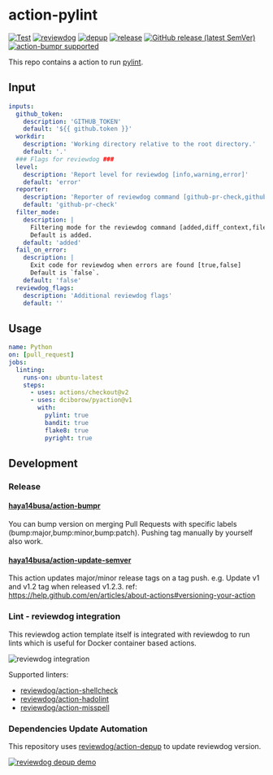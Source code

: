 # action-pylint
[![Test](https://github.com/dciborow/action-pylint/workflows/Test/badge.svg)](https://github.com/dciborow/action-pylint/actions?query=workflow%3ATest)
[![reviewdog](https://github.com/dciborow/action-pylint/workflows/reviewdog/badge.svg)](https://github.com/dciborow/action-pylint/actions?query=workflow%3Areviewdog)
[![depup](https://github.com/dciborow/action-pylint/workflows/depup/badge.svg)](https://github.com/dciborow/action-pylint/actions?query=workflow%3Adepup)
[![release](https://github.com/dciborow/action-pylint/workflows/release/badge.svg)](https://github.com/dciborow/action-pylint/actions?query=workflow%3Arelease)
[![GitHub release (latest SemVer)](https://img.shields.io/github/v/release/dciborow/action-pylint?logo=github&sort=semver)](https://github.com/dciborow/action-pylint/releases)
[![action-bumpr supported](https://img.shields.io/badge/bumpr-supported-ff69b4?logo=github&link=https://github.com/haya14busa/action-bumpr)](https://github.com/haya14busa/action-bumpr)

This repo contains a action to run [pylint](https://pypi.org/project/pylint).

## Input

```yaml
inputs:
  github_token:
    description: 'GITHUB_TOKEN'
    default: '${{ github.token }}'
  workdir:
    description: 'Working directory relative to the root directory.'
    default: '.'
  ### Flags for reviewdog ###
  level:
    description: 'Report level for reviewdog [info,warning,error]'
    default: 'error'
  reporter:
    description: 'Reporter of reviewdog command [github-pr-check,github-check,github-pr-review].'
    default: 'github-pr-check'
  filter_mode:
    description: |
      Filtering mode for the reviewdog command [added,diff_context,file,nofilter].
      Default is added.
    default: 'added'
  fail_on_error:
    description: |
      Exit code for reviewdog when errors are found [true,false]
      Default is `false`.
    default: 'false'
  reviewdog_flags:
    description: 'Additional reviewdog flags'
    default: ''
```

## Usage

```yaml
name: Python
on: [pull_request]
jobs:
  linting:
    runs-on: ubuntu-latest
    steps:
      - uses: actions/checkout@v2
      - uses: dciborow/pyaction@v1
        with:
          pylint: true
          bandit: true
          flake8: true
          pyright: true
```

## Development

### Release

#### [haya14busa/action-bumpr](https://github.com/haya14busa/action-bumpr)
You can bump version on merging Pull Requests with specific labels (bump:major,bump:minor,bump:patch).
Pushing tag manually by yourself also work.

#### [haya14busa/action-update-semver](https://github.com/haya14busa/action-update-semver)

This action updates major/minor release tags on a tag push. e.g. Update v1 and v1.2 tag when released v1.2.3.
ref: https://help.github.com/en/articles/about-actions#versioning-your-action

### Lint - reviewdog integration

This reviewdog action template itself is integrated with reviewdog to run lints
which is useful for Docker container based actions.

![reviewdog integration](https://user-images.githubusercontent.com/3797062/72735107-7fbb9600-3bde-11ea-8087-12af76e7ee6f.png)

Supported linters:

- [reviewdog/action-shellcheck](https://github.com/reviewdog/action-shellcheck)
- [reviewdog/action-hadolint](https://github.com/reviewdog/action-hadolint)
- [reviewdog/action-misspell](https://github.com/reviewdog/action-misspell)

### Dependencies Update Automation
This repository uses [reviewdog/action-depup](https://github.com/reviewdog/action-depup) to update
reviewdog version.

[![reviewdog depup demo](https://user-images.githubusercontent.com/3797062/73154254-170e7500-411a-11ea-8211-912e9de7c936.png)](https://github.com/reviewdog/action-template/pull/6)
